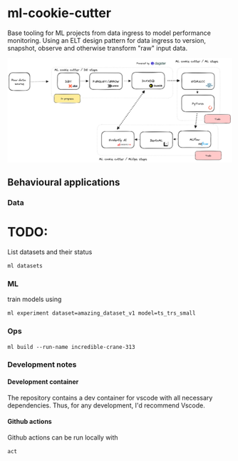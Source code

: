 # ml-cookie-cutter
Base tooling for ML projects from data ingress to model performance monitoring. Using an ELT design pattern for data ingress to version, snapshot, observe and otherwise transform "raw" input data.

![overview](docs/assets/ml-cookie-cutter.png)

## Behavioural applications

### Data

# TODO:

List datasets and their status
```
ml datasets
```

### ML

train models using

```
ml experiment dataset=amazing_dataset_v1 model=ts_trs_small
```

### Ops

```
ml build --run-name incredible-crane-313
```



### Development notes

#### Development container

The repository contains a dev container for vscode with all necessary dependencies. Thus, for any development, I'd recommend Vscode.

#### Github actions

Github actions can be run locally with 

```
act
```



